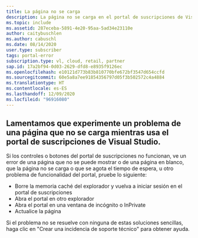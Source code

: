 ```yaml
---
title: La página no se carga
description: La página no se carga en el portal de suscripciones de Visual Studio.
ms.topic: include
ms.assetid: 287eceba-5891-4e20-95aa-5ad34e23110e
author: caitybuschlen
ms.author: cabuschl
ms.date: 08/14/2020
user.type: subscriber
tags: portal-error
subscription.type: vl, cloud, retail, partner
sap.id: 17a2bf94-0d03-2629-dfd8-e8935f9126ec
ms.openlocfilehash: e10121d773b83b810770bfe672bf3547d654ccfd
ms.sourcegitcommit: 60e5a8a7ee91854356797d05f3b502572c4a4884
ms.translationtype: HT
ms.contentlocale: es-ES
ms.lasthandoff: 12/09/2020
ms.locfileid: "96916080"
---
```

## <a name="were-sorry-to-hear-that-youre-experiencing-an-issue-with-a-page-not-loading-while-using-the-visual-studio-subscriptions-portal"></a>Lamentamos que experimente un problema de una página que no se carga mientras usa el portal de suscripciones de Visual Studio. 

Si los controles o botones del portal de suscripciones no funcionan, ve un error de una página que no se puede mostrar o de una página en blanco, que la página no se carga o que se agota el tiempo de espera, u otro problema de funcionalidad del portal, pruebe lo siguiente: 

* Borre la memoria caché del explorador y vuelva a iniciar sesión en el portal de suscripciones 
* Abra el portal en otro explorador 
* Abra el portal en una ventana de incógnito o InPrivate 
* Actualice la página  

Si el problema no se resuelve con ninguna de estas soluciones sencillas, haga clic en "Crear una incidencia de soporte técnico" para obtener ayuda.